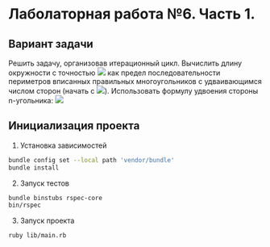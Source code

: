 # Лаболаторная работа №6. Часть 1.

## Вариант задачи
Решить задачу, организовав итерационный цикл. Вычислить длину окружности с точностью <img src="https://render.githubusercontent.com/render/math?math=\epsilon=10^{-3}, 10^{-4}"> как предел последовательности периметров вписанных правильных многоугольников с удваивающимся числом сторон (начать с <img src="https://render.githubusercontent.com/render/math?math=n=6">). Использовать формулу удвоения стороны n-угольника: <img src="https://render.githubusercontent.com/render/math?math=a_{2n}=\sqrt{2R^2-2R\sqrt{R^2-{a_n}^2/4}}">

## Инициализация проекта
1. Установка зависимостей
```bash
bundle config set --local path 'vendor/bundle'
bundle install
```
2. Запуск тестов
```bash
bundle binstubs rspec-core
bin/rspec
```
3. Запуск проекта
```bash
ruby lib/main.rb
```
